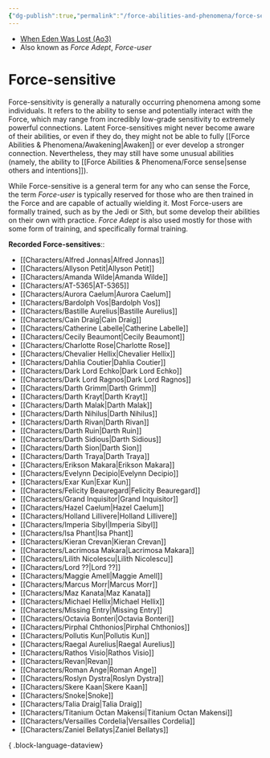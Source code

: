 ```yaml
---
{"dg-publish":true,"permalink":"/force-abilities-and-phenomena/force-sensitive/","tags":["force"],"noteIcon":"saber1"}
---
```


- [When Eden Was Lost (Ao3)](https://archiveofourown.org/works/19334440/chapters/45992584)
- Also known as *Force Adept*, *Force-user*
# Force-sensitive
Force-sensitivity is generally a naturally occurring phenomena among some individuals. It refers to the ability to sense and potentially interact with the Force, which may range from incredibly low-grade sensitivity to extremely powerful connections. Latent Force-sensitives might never become aware of their abilities, or even if they do, they might not be able to fully [[Force Abilities & Phenomena/Awakening\|Awaken]] or ever develop a stronger connection. Nevertheless, they may still have some unusual abilities (namely, the ability to [[Force Abilities & Phenomena/Force sense\|sense others and intentions]]). 

While Force-sensitive is a general term for any who can sense the Force, the term *Force-user* is typically reserved for those who are then trained in the Force and are capable of actually wielding it. Most Force-users are formally trained, such as by the Jedi or Sith, but some develop their abilities on their own with practice. *Force Adept* is also used mostly for those with some form of training, and specifically formal training. 

**Recorded Force-sensitives**::
- [[Characters/Alfred Jonnas\|Alfred Jonnas]]
- [[Characters/Allyson Petit\|Allyson Petit]]
- [[Characters/Amanda Wilde\|Amanda Wilde]]
- [[Characters/AT-5365\|AT-5365]]
- [[Characters/Aurora Caelum\|Aurora Caelum]]
- [[Characters/Bardolph Vos\|Bardolph Vos]]
- [[Characters/Bastille Aurelius\|Bastille Aurelius]]
- [[Characters/Cain Draig\|Cain Draig]]
- [[Characters/Catherine Labelle\|Catherine Labelle]]
- [[Characters/Cecily Beaumont\|Cecily Beaumont]]
- [[Characters/Charlotte Rose\|Charlotte Rose]]
- [[Characters/Chevalier Hellix\|Chevalier Hellix]]
- [[Characters/Dahlia Coutier\|Dahlia Coutier]]
- [[Characters/Dark Lord Echko\|Dark Lord Echko]]
- [[Characters/Dark Lord Ragnos\|Dark Lord Ragnos]]
- [[Characters/Darth Grimm\|Darth Grimm]]
- [[Characters/Darth Krayt\|Darth Krayt]]
- [[Characters/Darth Malak\|Darth Malak]]
- [[Characters/Darth Nihilus\|Darth Nihilus]]
- [[Characters/Darth Rivan\|Darth Rivan]]
- [[Characters/Darth Ruin\|Darth Ruin]]
- [[Characters/Darth Sidious\|Darth Sidious]]
- [[Characters/Darth Sion\|Darth Sion]]
- [[Characters/Darth Traya\|Darth Traya]]
- [[Characters/Erikson Makara\|Erikson Makara]]
- [[Characters/Evelynn Decipio\|Evelynn Decipio]]
- [[Characters/Exar Kun\|Exar Kun]]
- [[Characters/Felicity Beauregard\|Felicity Beauregard]]
- [[Characters/Grand Inquisitor\|Grand Inquisitor]]
- [[Characters/Hazel Caelum\|Hazel Caelum]]
- [[Characters/Holland Lillivere\|Holland Lillivere]]
- [[Characters/Imperia Sibyl\|Imperia Sibyl]]
- [[Characters/Isa Phant\|Isa Phant]]
- [[Characters/Kieran Crevan\|Kieran Crevan]]
- [[Characters/Lacrimosa Makara\|Lacrimosa Makara]]
- [[Characters/Lilith Nicolescu\|Lilith Nicolescu]]
- [[Characters/Lord ??\|Lord ??]]
- [[Characters/Maggie Amell\|Maggie Amell]]
- [[Characters/Marcus Morr\|Marcus Morr]]
- [[Characters/Maz Kanata\|Maz Kanata]]
- [[Characters/Michael Hellix\|Michael Hellix]]
- [[Characters/Missing Entry\|Missing Entry]]
- [[Characters/Octavia Bonteri\|Octavia Bonteri]]
- [[Characters/Pirphal Chthonios\|Pirphal Chthonios]]
- [[Characters/Pollutis Kun\|Pollutis Kun]]
- [[Characters/Raegal Aurelius\|Raegal Aurelius]]
- [[Characters/Rathos Visio\|Rathos Visio]]
- [[Characters/Revan\|Revan]]
- [[Characters/Roman Ange\|Roman Ange]]
- [[Characters/Roslyn Dystra\|Roslyn Dystra]]
- [[Characters/Skere Kaan\|Skere Kaan]]
- [[Characters/Snoke\|Snoke]]
- [[Characters/Talia Draig\|Talia Draig]]
- [[Characters/Titanium Octan Makensi\|Titanium Octan Makensi]]
- [[Characters/Versailles Cordelia\|Versailles Cordelia]]
- [[Characters/Zaniel Bellatys\|Zaniel Bellatys]]

{ .block-language-dataview}